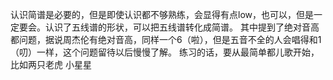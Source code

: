 认识简谱是必要的，但是即使认识都不够熟练，会显得有点low，也可以，但是一定要会。认识了五线谱的形状，可以把五线谱转化成简谱。
其中提到了绝对音高都问题，据说周杰伦有绝对音高，同样一个6（啦），但是五音不全的人会唱得和1（叨）一样，这个问题留待以后慢慢了解。
练习的话，要从最简单都儿歌开始，比如两只老虎 小星星
